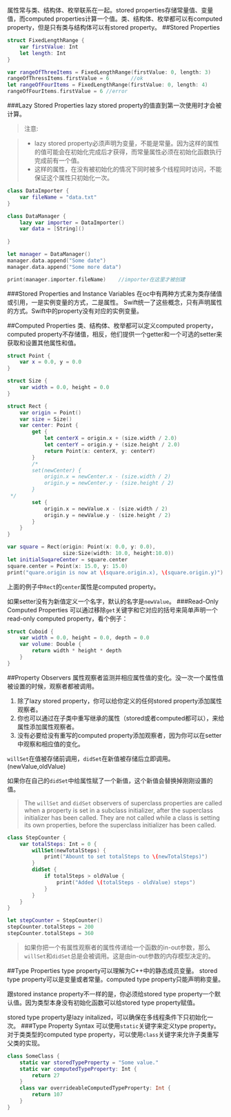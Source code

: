 属性常与类、结构体、枚举联系在一起。stored properties存储常量值、变量值，而computed properties计算一个值。类、结构体、枚举都可以有computed property，但是只有类与结构体可以有stored property。
##Stored Properties
~~~swift
struct FixedLengthRange {
	var firstValue: Int
	let length: Int
}

var rangeOfThreeItems = FixedLengthRange(firstValue: 0, length: 3)
rangeOfThressItems.firstValue = 6		//ok
let rangeOfFourItems = FixedLengthRange(firstValue: 0, length: 4)
rangeOfFourItems.firstValue = 6	//error
~~~
###Lazy Stored Properties
lazy stored property的值直到第一次使用时才会被计算。

>注意:

>* lazy stored property必须声明为变量，不能是常量。因为这样的属性的值可能会在初始化完成后才获得，而常量属性必须在初始化函数执行完成前有一个值。
>* 这样的属性，在没有被初始化的情况下同时被多个线程同时访问，不能保证这个属性只初始化一次。

~~~swift
class DataImporter {
    var fileName = "data.txt"
}

class DataManager {
    lazy var importer = DataImporter()
    var data = [String]()
    
}

let manager = DataManager()
manager.data.append("Some date")
manager.data.append("Some more data")

print(manager.importer.fileName)	//importer在这里才被创建
~~~
###Stored Properties and Instance Variables
在oc中有两种方式来为类存储值或引用，一是实例变量的方式，二是属性。
Swift统一了这些概念，只有声明属性的方式。Swift中的property没有对应的实例变量。

##Computed Properties
类、结构体、枚举都可以定义computed property，computed property不存储值，相反，他们提供一个getter和一个可选的setter来获取和设置其他属性和值。

~~~swift
struct Point {
    var x = 0.0, y = 0.0
}

struct Size {
    var width = 0.0, height = 0.0
}

struct Rect {
    var origin = Point()
    var size = Size()
    var center: Point {
        get {
            let centerX = origin.x + (size.width / 2.0)
            let centerY = origin.y + (size.height / 2.0)
            return Point(x: centerX, y: centerY)
        }
        /*
        set(newCenter) {
            origin.x = newCenter.x - (size.width / 2)
            origin.y = newCenter.y - (size.height / 2)
        }
 */
        set {
            origin.x = newValue.x - (size.width / 2)
            origin.y = newValue.y - (size.height / 2)
        }
    }
}

var square = Rect(origin: Point(x: 0.0, y: 0.0),
                  size:Size(width: 10.0, height:10.0))
let initialSuqareCenter = square.center
square.center = Point(x: 15.0, y: 15.0)
print("quare.origin is now at \(square.origin.x), \(square.origin.y)")
~~~
上面的例子中`Rect`的`center`属性是computed property。

如果setter没有为新值定义一个名字，默认的名字是`newValue`。
###Read-Only Computed Properties
可以通过移除`get`关键字和它对应的括号来简单声明一个read-only computed property，看个例子：

~~~swift
struct Cuboid {
    var width = 0.0, height = 0.0, depth = 0.0
    var volume: Double {
        return width * height * depth
    }
}
~~~

##Property Observers
属性观察者监测并相应属性值的变化。没一次一个属性值被设置的时候，观察者都被调用。

1. 除了lazy stored property，你可以给你定义的任何stored property添加属性观察者。
2. 你也可以通过在子类中重写继承的属性（stored或者computed都可以），来给属性添加属性观察者。
3. 没有必要给没有重写的computed property添加观察者，因为你可以在setter中观察和相应值的变化。

`willSet`在值被存储前调用，`didSet`在新值被存储后立即调用。(newValue,oldValue)

如果你在自己的`didSet`中给属性赋了一个新值，这个新值会替换掉刚刚设置的值。

> The `willSet` and `didSet` observers of superclass properties are called when a property is set in a subclass initializer, after the superclass initializer has been called. They are not called while a class is setting its own properties, before the superclass initializer has been called.

~~~swift
class StepCounter {
    var totalSteps: Int = 0 {
        willSet(newTotalSteps) {
            print("Abount to set totalSteps to \(newTotalSteps)")
        }
        didSet {
            if totalSteps > oldValue {
                print("Added \(totalSteps - oldValue) steps")
            }
        }
    }
}

let stepCounter = StepCounter()
stepCounter.totalSteps = 200
stepCounter.totalSteps = 360
~~~

> 如果你把一个有属性观察者的属性传递给一个函数的in-out参数，那么`willSet`和`didSet`总是会被调用。这是由in-out参数的内存模型决定的。

##Type Properties
type property可以理解为C++中的静态成员变量。
stored type property可以是变量或者常量。computed type property只能声明称变量。

跟stored instance property不一样的是，你必须给stored type property一个默认值。因为类型本身没有初始化函数可以给stored type property赋值。

stored type property是lazy initalized，可以确保在多线程条件下只初始化一次。
###Type Property Syntax
可以使用`static`关键字来定义type property。对于类类型的computed type property，可以使用`class`关键字来允许子类重写父类的实现。

~~~swift
class SomeClass {
    static var storedTypeProperty = "Some value."
    static var computedTypeProperty: Int {
        return 27
    }
    class var overrideableComputedTypeProperty: Int {
        return 107
    }
}
~~~